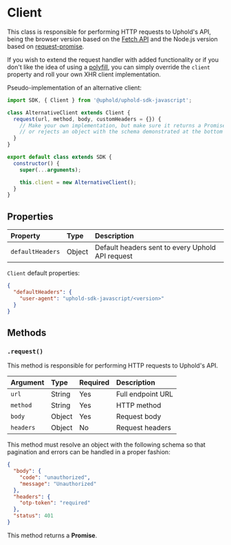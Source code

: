 # Client

This class is responsible for performing HTTP requests to Uphold's API, being the browser version based on the [Fetch API](https://developer.mozilla.org/en/docs/Web/API/Fetch_API) and the Node.js version based on [request-promise](https://github.com/request/request-promise).

If you wish to extend the request handler with added functionality or if you don't like the idea of using a [polyfill](https://github.com/github/fetch), you can simply override the `client` property and roll your own XHR client implementation.

Pseudo-implementation of an alternative client:

```js
import SDK, { Client } from '@uphold/uphold-sdk-javascript';

class AlternativeClient extends Client {
  request(url, method, body, customHeaders = {}) {
    // Make your own implementation, but make sure it returns a Promise that resolves
    // or rejects an object with the schema demonstrated at the bottom of this section.
  }
}

export default class extends SDK {
  constructor() {
    super(...arguments);

    this.client = new AlternativeClient();
  }
}
```

## Properties

| Property         | Type   | Description                                      |
|:-----------------|:-------|:-------------------------------------------------|
| `defaultHeaders` | Object | Default headers sent to every Uphold API request |

`Client` default properties:

```json
{
  "defaultHeaders": {
    "user-agent": "uphold-sdk-javascript/<version>"
  }
}
```

## Methods

### `.request()`

This method is responsible for performing HTTP requests to Uphold's API.

| Argument  | Type   | Required | Description       |
|:----------|:-------|:---------|:------------------|
| `url`     | String | Yes      | Full endpoint URL |
| `method`  | String | Yes      | HTTP method       |
| `body`    | Object | Yes      | Request body      |
| `headers` | Object | No       | Request headers   |

This method must resolve an object with the following schema so that pagination and errors can be handled in a proper fashion:

```json
{
  "body": {
    "code": "unauthorized",
    "message": "Unauthorized"
  },
  "headers": {
    "otp-token": "required"
  },
  "status": 401
}
```

This method returns a **Promise**.
